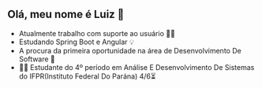 ## Olá, meu nome é Luiz :metal:
- Atualmente trabalho com suporte ao usuário 👨‍💻
- Estudando Spring Boot e Angular 💡
- A procura da primeira oportunidade na área de Desenvolvimento De Software 🚀
- 👨‍🎓 Estudante do 4º período em Análise E Desenvolvimento De Sistemas
do IFPR(Instituto Federal Do Parána) 4/6⏳ 

